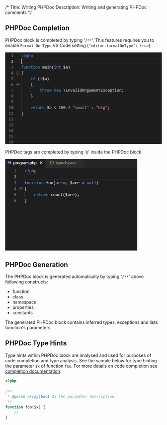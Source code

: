 /*
Title: Writing PHPDoc
Description: Writing and generating PHPDoc comments
*/

## PHPDoc Completion

PHPDoc block is completed by typing '`/**`'. This features requires you to enable `Format On Type` VS Code setting (`"editor.formatOnType": true`).

![PHPDoc generation](../imgs/phpdoc-generate.gif)

PHPDoc tags are completed by typing '`@`' inside the PHPDoc block.

![PHPDoc code completion](../imgs/phpdoc-codeactions.gif)

## PHPDoc Generation

The PHPDoc block is generated automatically by typing '`/**`' above following constructs:
- function
- class
- namespace
- properties
- constants

The generated PHPDoc block contains inferred types, exceptions and lists function's parameters.

## PHPDoc Type Hints

Type hints within PHPDoc block are analysed and used for purposes of code completion and type analysis. See the sample below for type hinting the parameter `$x` of function `foo`. For more details on code completion see [completion documentation](completion).

```php
<?php

/**
 * @param array|bool $x The parameter description.
 */
function foo($x) {
    //
}
```

